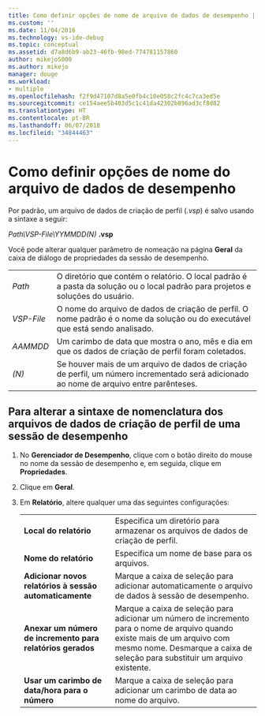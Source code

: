 ```yaml
---
title: Como definir opções de nome de arquivo de dados de desempenho | Microsoft Docs
ms.custom: ''
ms.date: 11/04/2016
ms.technology: vs-ide-debug
ms.topic: conceptual
ms.assetid: d7a8d6b9-ab23-46fb-98ed-774781157860
author: mikejo5000
ms.author: mikejo
manager: douge
ms.workload:
- multiple
ms.openlocfilehash: f2f9d47107d8a5e0fb4c10e058c2fc4c7ca3ed5e
ms.sourcegitcommit: ce154aee5b403d5c1c41da42302b896ad3cf8d82
ms.translationtype: HT
ms.contentlocale: pt-BR
ms.lasthandoff: 06/07/2018
ms.locfileid: "34844463"
---
```

# <a name="how-to-set-performance-data-file-name-options"></a>Como definir opções de nome do arquivo de dados de desempenho

Por padrão, um arquivo de dados de criação de perfil (.*vsp*) é salvo usando a sintaxe a seguir:

*Path\VSP-File\YYMMDD(N)* **.vsp**

Você pode alterar qualquer parâmetro de nomeação na página **Geral** da caixa de diálogo de propriedades da sessão de desempenho.

|||
|-|-|
|*Path*|O diretório que contém o relatório. O local padrão é a pasta da solução ou o local padrão para projetos e soluções do usuário.|
|*VSP-File*|O nome do arquivo de dados de criação de perfil. O nome padrão é o nome da solução ou do executável que está sendo analisado.|
|*AAMMDD*|Um carimbo de data que mostra o ano, mês e dia em que os dados de criação de perfil foram coletados.|
|*(N)*|Se houver mais de um arquivo de dados de criação de perfil, um número incrementado será adicionado ao nome de arquivo entre parênteses.|

## <a name="to-change-the-naming-syntax-of-the-profiling-data-files-of-a-performance-session"></a>Para alterar a sintaxe de nomenclatura dos arquivos de dados de criação de perfil de uma sessão de desempenho

1. No **Gerenciador de Desempenho**, clique com o botão direito do mouse no nome da sessão de desempenho e, em seguida, clique em **Propriedades**.

2. Clique em **Geral**.

3. Em **Relatório**, altere qualquer uma das seguintes configurações:

    |||
    |-|-|
    |**Local do relatório**|Especifica um diretório para armazenar os arquivos de dados de criação de perfil.|
    |**Nome do relatório**|Especifica um nome de base para os arquivos.|
    |**Adicionar novos relatórios à sessão automaticamente**|Marque a caixa de seleção para adicionar automaticamente o arquivo de dados à sessão de desempenho.|
    |**Anexar um número de incremento para relatórios gerados**|Marque a caixa de seleção para adicionar um número de incremento para o nome de arquivo quando existe mais de um arquivo com mesmo nome. Desmarque a caixa de seleção para substituir um arquivo existente.|
    |**Usar um carimbo de data/hora para o número**|Marque a caixa de seleção para adicionar um carimbo de data ao nome do arquivo.|